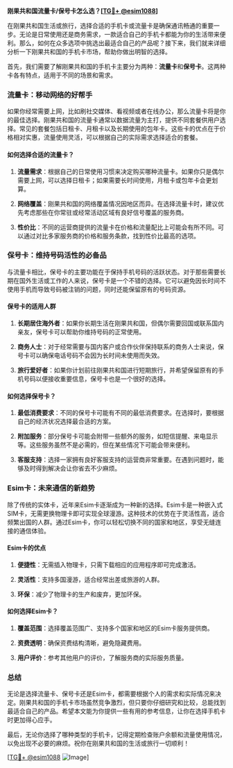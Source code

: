 **刚果共和国流量卡/保号卡怎么选？[[TG💪+ @esim1088](https://t.me/s/esim1088)]**

在刚果共和国生活或旅行，选择合适的手机卡或流量卡是确保通讯畅通的重要一步。无论是日常使用还是商务需求，一款适合自己的手机卡都能为你的生活带来便利。那么，如何在众多选项中挑选出最适合自己的产品呢？接下来，我们就来详细分析一下刚果共和国的手机卡市场，帮助你做出明智的选择。

首先，我们需要了解刚果共和国的手机卡主要分为两种：**流量卡**和**保号卡**。这两种卡各有特点，适用于不同的场景和需求。

### **流量卡：移动网络的好帮手**

如果你经常需要上网，比如刷社交媒体、看视频或者在线办公，那么流量卡将是你的最佳选择。刚果共和国的流量卡通常以数据流量为主打，提供不同套餐供用户选择。常见的套餐包括日租卡、月租卡以及长期使用的包年卡。这些卡的优点在于价格相对实惠，流量使用灵活，可以根据自己的实际需求选择适合的套餐。

#### **如何选择合适的流量卡？**
1. **流量需求**：根据自己的日常使用习惯来决定购买哪种流量卡。如果你只是偶尔需要上网，可以选择日租卡；如果需要长时间使用，月租卡或包年卡会更划算。
   
2. **网络覆盖**：刚果共和国的网络覆盖情况因地区而异。在选择流量卡时，建议优先考虑那些在你常驻或经常活动区域有良好信号覆盖的服务商。

3. **性价比**：不同的运营商提供的流量卡在价格和流量配比上可能会有所不同。可以通过对比多家服务商的价格和服务条款，找到性价比最高的选项。

### **保号卡：维持号码活性的必备品**

与流量卡相比，保号卡的主要功能在于保持手机号码的活跃状态。对于那些需要长期在国外生活或工作的人来说，保号卡是一个不错的选择。它可以避免因长时间不使用手机而导致号码被注销的问题，同时还能保留原有的号码资源。

#### **保号卡的适用人群**
1. **长期居住海外者**：如果你长期生活在刚果共和国，但偶尔需要回国或联系国内亲友，保号卡可以帮助你维持号码的正常使用。
   
2. **商务人士**：对于经常需要与国内客户或合作伙伴保持联系的商务人士来说，保号卡可以确保电话号码不会因为长时间未使用而失效。

3. **旅行爱好者**：如果你计划前往刚果共和国进行短期旅行，并希望保留原有的手机号码以便接收重要信息，保号卡也是一个很好的选择。

#### **如何选择保号卡？**
1. **最低消费要求**：不同的保号卡可能有不同的最低消费要求。在选择时，要根据自己的经济状况选择最合适的方案。

2. **附加服务**：部分保号卡可能会附带一些额外的服务，如短信提醒、来电显示等。这些服务虽然不是必需的，但在某些情况下可能会带来便利。

3. **客服支持**：选择一家拥有良好客服支持的运营商非常重要。在遇到问题时，能够及时得到解决会让你省去不少麻烦。

### **Esim卡：未来通信的新趋势**

除了传统的实体卡，近年来Esim卡逐渐成为一种新的选择。Esim卡是一种嵌入式SIM卡，无需更换物理卡即可实现全球漫游。这种技术的优势在于灵活性高，适合频繁出国的人群。通过Esim卡，你可以轻松切换不同的国家和地区，享受无缝连接的通信体验。

#### **Esim卡的优点**
1. **便捷性**：无需插入物理卡，只需下载相应的应用程序即可完成激活。
   
2. **灵活性**：支持多国漫游，适合经常出差或旅游的人群。

3. **环保**：减少了物理卡的生产和废弃，更加环保。

#### **如何选择Esim卡？**
1. **覆盖范围**：选择覆盖范围广、支持多个国家和地区的Esim卡服务提供商。
   
2. **资费透明**：确保资费结构清晰，避免隐藏费用。

3. **用户评价**：参考其他用户的评价，了解服务商的实际服务质量。

### **总结**

无论是选择流量卡、保号卡还是Esim卡，都需要根据个人的需求和实际情况来决定。刚果共和国的手机卡市场虽然竞争激烈，但只要你仔细研究和比较，总能找到最适合自己的产品。希望本文能为你提供一些有用的参考信息，让你在选择手机卡时更加得心应手。

最后，无论你选择了哪种类型的手机卡，记得定期检查账户余额和流量使用情况，以免出现不必要的麻烦。祝你在刚果共和国的生活或旅行一切顺利！

[[TG💪+ @esim1088](https://t.me/s/esim1088) ![Image](https://i.postimg.cc/4NQfJmqS/Snipaste-2025-05-13-00-14-12.png)]